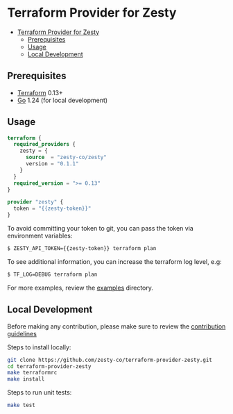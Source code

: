 # Terraform Provider for Zesty

- [Terraform Provider for Zesty](#terrform-provider-for-zesty)
    - [Prerequisites](#prerequisites)
    - [Usage](#usage)
    - [Local Development](#local-development)

## Prerequisites

- [Terraform](https://developer.hashicorp.com/terraform/install) 0.13+
- [Go](https://go.dev/doc/install) 1.24 (for local development)

## Usage

```terraform
terraform {
  required_providers {
    zesty = {
      source  = "zesty-co/zesty"
      version = "0.1.1"
    }
  }
  required_version = ">= 0.13"
}

provider "zesty" {
  token = "{{zesty-token}}"
}
```

To avoid committing your token to git, you can pass the token via environment variables:

```bash
$ ZESTY_API_TOKEN={{zesty-token}} terraform plan
```

To see additional information, you can increase the terraform log level, e.g:

```bash
$ TF_LOG=DEBUG terraform plan
```

For more examples, review the [examples](examples/) directory.

## Local Development

Before making any contribution, please make sure to review the [contribution guidelines](./CONTRIBUTING.md)

Steps to install locally:

```bash
git clone https://github.com/zesty-co/terraform-provider-zesty.git
cd terraform-provider-zesty
make terraformrc
make install
```

Steps to run unit tests:

```bash
make test
```
